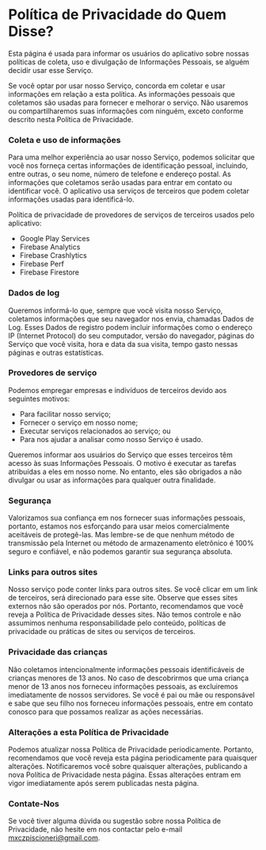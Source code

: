 # Política de Privacidade do Quem Disse?
Esta página é usada para informar os usuários do aplicativo sobre nossas políticas de coleta, uso e divulgação de Informações Pessoais, se alguém decidir usar esse Serviço.

Se você optar por usar nosso Serviço, concorda em coletar e usar informações em relação a esta política. As informações pessoais que coletamos são usadas para fornecer e melhorar o serviço. Não usaremos ou compartilharemos suas informações com ninguém, exceto conforme descrito nesta Política de Privacidade.

### Coleta e uso de informações
Para uma melhor experiência ao usar nosso Serviço, podemos solicitar que você nos forneça certas informações de identificação pessoal, incluindo, entre outras, o seu nome, número de telefone e endereço postal. As informações que coletamos serão usadas para entrar em contato ou identificar você.
O aplicativo usa serviços de terceiros que podem coletar informações usadas para identificá-lo.

Política de privacidade de provedores de serviços de terceiros usados pelo aplicativo:
- Google Play Services
- Firebase Analytics
- Firebase Crashlytics
- Firebase Perf
- Firebase Firestore

### Dados de log
Queremos informá-lo que, sempre que você visita nosso Serviço, coletamos informações que seu navegador nos envia, chamadas Dados de Log. Esses Dados de registro podem incluir informações como o endereço IP (Internet Protocol) do seu computador, versão do navegador, páginas do Serviço que você visita, hora e data da sua visita, tempo gasto nessas páginas e outras estatísticas.

### Provedores de serviço
Podemos empregar empresas e indivíduos de terceiros devido aos seguintes motivos:

- Para facilitar nosso serviço;
- Fornecer o serviço em nosso nome;
- Executar serviços relacionados ao serviço; ou
- Para nos ajudar a analisar como nosso Serviço é usado.

Queremos informar aos usuários do Serviço que esses terceiros têm acesso às suas Informações Pessoais. O motivo é executar as tarefas atribuídas a eles em nosso nome. No entanto, eles são obrigados a não divulgar ou usar as informações para qualquer outra finalidade.

### Segurança
Valorizamos sua confiança em nos fornecer suas informações pessoais, portanto, estamos nos esforçando para usar meios comercialmente aceitáveis de protegê-las. Mas lembre-se de que nenhum método de transmissão pela Internet ou método de armazenamento eletrônico é 100% seguro e confiável, e não podemos garantir sua segurança absoluta.

### Links para outros sites
Nosso serviço pode conter links para outros sites. Se você clicar em um link de terceiros, será direcionado para esse site. Observe que esses sites externos não são operados por nós. Portanto, recomendamos que você reveja a Política de Privacidade desses sites. Não temos controle e não assumimos nenhuma responsabilidade pelo conteúdo, políticas de privacidade ou práticas de sites ou serviços de terceiros.

### Privacidade das crianças
Não coletamos intencionalmente informações pessoais identificáveis de crianças menores de 13 anos. No caso de descobrirmos que uma criança menor de 13 anos nos forneceu informações pessoais, as excluiremos imediatamente de nossos servidores. Se você é pai ou mãe ou responsável e sabe que seu filho nos forneceu informações pessoais, entre em contato conosco para que possamos realizar as ações necessárias.

### Alterações a esta Política de Privacidade
Podemos atualizar nossa Política de Privacidade periodicamente. Portanto, recomendamos que você reveja esta página periodicamente para quaisquer alterações. Notificaremos você sobre quaisquer alterações, publicando a nova Política de Privacidade nesta página. Essas alterações entram em vigor imediatamente após serem publicadas nesta página.

### Contate-Nos
Se você tiver alguma dúvida ou sugestão sobre nossa Política de Privacidade, não hesite em nos contactar pelo e-mail mxczpiscioneri@gmail.com.
